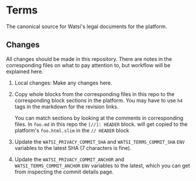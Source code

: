 # Terms

The canonical source for Watsi's legal documents for the platform.

## Changes

All changes should be made in this repository.
There are notes in the corresponding files on what to pay attention to,
but workflow will be explained here.

1.  Local changes: Make any changes here.
1.  Copy whole blocks from the corresponding files in this repo to the corresponding block
    sections in the platform. You may have to use `h4` tags in the markdown for the revision
    links.

    You can match sections by looking at the comments in corresponding files.
    In `foo.md` in this repo the `[//]: HEADER` block.
    will get copied to the platform's `foo.html.slim` in the `// HEADER` block
1.  Update the `WATSI_PRIVACY_COMMIT_SHA` and `WATSI_TERMS_COMMIT_SHA` `ENV` variables
    to the latest SHA (7 characters is fine).
1.  Update the `WATSI_PRIVACY_COMMIT_ANCHOR` and `WATSI_TERMS_COMMIT_ANCHOR` `ENV` variables
    to the latest, which you can get from inspecting the commit details page.
